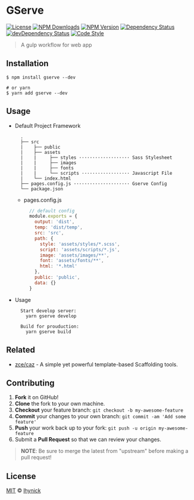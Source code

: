 # GServe

[![License][license-img]][license-url]
[![NPM Downloads][downloads-img]][downloads-url]
[![NPM Version][version-img]][version-url]
[![Dependency Status][dependency-img]][dependency-url]
[![devDependency Status][devdependency-img]][devdependency-url]
[![Code Style][style-img]][style-url]

> A gulp workflow for web app

## Installation

```shell
$ npm install gserve --dev

# or yarn
$ yarn add gserve --dev
```

## Usage
- Default Project Framework
  ```
    .
    ├── src
    |    ├── public
    |    ├── assets
    |    |     ├── styles ··················· Sass Stylesheet
    |    |     ├── images
    |    |     ├── fonts
    |    |     └── scripts ·················· Javascript File
    |    └── index.html
    ├── pages.config.js ····················· Gserve Config
    └── package.json
  ```
  - pages.config.js
    ```Javascript
      // default config
      module.exports = {
        output: 'dist',
        temp: 'dist/temp',
        src: 'src',
        path: {
          style: 'assets/styles/*.scss',
          script: 'assets/scripts/*.js',
          image: 'assets/images/**',
          font: 'assets/fonts/**',
          html: '*.html'
        },
        public: 'public',
        data: {}
      }
    ```
- Usage
  ```shell
    Start develop server:
      yarn gserve develop
    
    Build for prouduction:
      yarn gserve build
  ```

## Related

- [zce/caz](https://github.com/zce/caz) - A simple yet powerful template-based Scaffolding tools.

## Contributing

1. **Fork** it on GitHub!
2. **Clone** the fork to your own machine.
3. **Checkout** your feature branch: `git checkout -b my-awesome-feature`
4. **Commit** your changes to your own branch: `git commit -am 'Add some feature'`
5. **Push** your work back up to your fork: `git push -u origin my-awesome-feature`
6. Submit a **Pull Request** so that we can review your changes.

> **NOTE**: Be sure to merge the latest from "upstream" before making a pull request!

## License

[MIT](LICENSE) &copy; [lhynick](https://github.com/Lhynick/gserve.git)



[license-img]: https://img.shields.io/github/license/lhynick/gserve
[license-url]: https://github.com/lhynick/gserve/blob/master/LICENSE
[downloads-img]: https://img.shields.io/npm/dm/gserve
[downloads-url]: https://npm.im/gserve
[version-img]: https://img.shields.io/npm/v/gserve
[version-url]: https://npm.im/gserve
[dependency-img]: https://img.shields.io/david/lhynick/gserve
[dependency-url]: https://david-dm.org/lhynick/gserve
[devdependency-img]: https://img.shields.io/david/dev/lhynick/gserve
[devdependency-url]: https://david-dm.org/lhynick/gserve?type=dev
[style-img]: https://img.shields.io/badge/code_style-standard-brightgreen
[style-url]: https://standardjs.com
